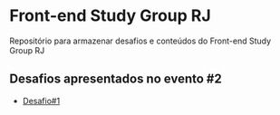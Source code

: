 # Front-end Study Group RJ
Repositório para armazenar desafios e conteúdos do Front-end Study Group RJ

## Desafios apresentados no evento #2
* [Desafio#1](desafio1.md)
